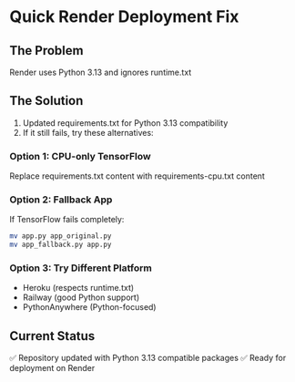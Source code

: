 # Quick Render Deployment Fix

## The Problem
Render uses Python 3.13 and ignores runtime.txt

## The Solution
1. Updated requirements.txt for Python 3.13 compatibility
2. If it still fails, try these alternatives:

### Option 1: CPU-only TensorFlow
Replace requirements.txt content with requirements-cpu.txt content

### Option 2: Fallback App
If TensorFlow fails completely:
```bash
mv app.py app_original.py
mv app_fallback.py app.py
```

### Option 3: Try Different Platform
- Heroku (respects runtime.txt)
- Railway (good Python support)
- PythonAnywhere (Python-focused)

## Current Status
✅ Repository updated with Python 3.13 compatible packages
✅ Ready for deployment on Render
